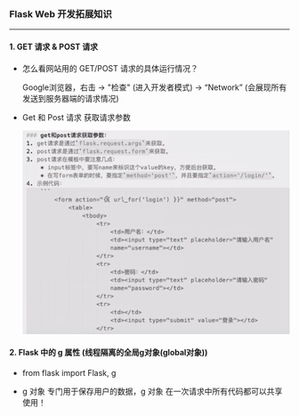 ### Flask Web 开发拓展知识

----

#### 1. GET 请求 & POST 请求

* 怎么看网站用的 GET/POST 请求的具体运行情况？

  Google浏览器，右击 -> "检查" (进入开发者模式) -> “Network” (会展现所有发送到服务器端的请求情况)

* Get 和 Post 请求 获取请求参数

  ![image-20190703012232724](/imgs/image-20190703012232724.png)

#### 2. Flask 中的 g 属性 (线程隔离的全局g对象(global对象))

* from flask import Flask, g

* g 对象 专门用于保存用户的数据，g 对象 在一次请求中所有代码都可以共享使用！